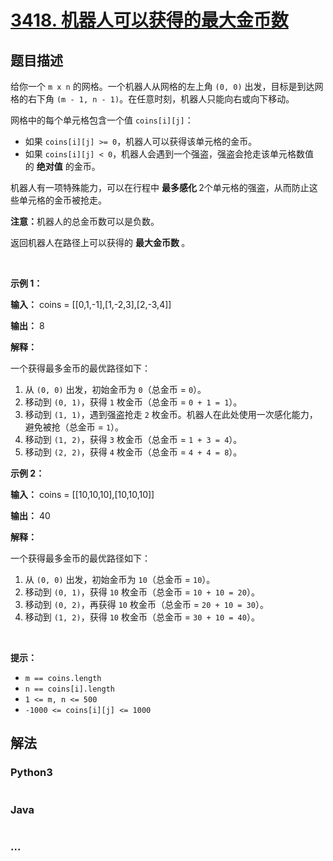 # [3418. 机器人可以获得的最大金币数](https://leetcode.cn/problems/maximum-amount-of-money-robot-can-earn)

## 题目描述

<!-- 这里写题目描述 -->

<p>给你一个 <code>m x n</code> 的网格。一个机器人从网格的左上角 <code>(0, 0)</code> 出发，目标是到达网格的右下角 <code>(m - 1, n - 1)</code>。在任意时刻，机器人只能向右或向下移动。</p>

<p>网格中的每个单元格包含一个值 <code>coins[i][j]</code>：</p>

<ul>
	<li>如果 <code>coins[i][j] &gt;= 0</code>，机器人可以获得该单元格的金币。</li>
	<li>如果 <code>coins[i][j] &lt; 0</code>，机器人会遇到一个强盗，强盗会抢走该单元格数值的&nbsp;<strong>绝对值</strong> 的金币。</li>
</ul>

<p>机器人有一项特殊能力，可以在行程中&nbsp;<strong>最多感化&nbsp;</strong>2个单元格的强盗，从而防止这些单元格的金币被抢走。</p>

<p><strong>注意：</strong>机器人的总金币数可以是负数。</p>

<p>返回机器人在路径上可以获得的&nbsp;<strong>最大金币数&nbsp;</strong>。</p>

<p>&nbsp;</p>

<p><strong class="example">示例 1：</strong></p>

<div class="example-block">
<p><strong>输入：</strong> <span class="example-io">coins = [[0,1,-1],[1,-2,3],[2,-3,4]]</span></p>

<p><strong>输出：</strong> <span class="example-io">8</span></p>

<p><strong>解释：</strong></p>

<p>一个获得最多金币的最优路径如下：</p>

<ol>
	<li>从 <code>(0, 0)</code> 出发，初始金币为 <code>0</code>（总金币 = <code>0</code>）。</li>
	<li>移动到 <code>(0, 1)</code>，获得 <code>1</code> 枚金币（总金币 = <code>0 + 1 = 1</code>）。</li>
	<li>移动到 <code>(1, 1)</code>，遇到强盗抢走 <code>2</code> 枚金币。机器人在此处使用一次感化能力，避免被抢（总金币 = <code>1</code>）。</li>
	<li>移动到 <code>(1, 2)</code>，获得 <code>3</code> 枚金币（总金币 = <code>1 + 3 = 4</code>）。</li>
	<li>移动到 <code>(2, 2)</code>，获得 <code>4</code> 枚金币（总金币 = <code>4 + 4 = 8</code>）。</li>
</ol>
</div>

<p><strong class="example">示例 2：</strong></p>

<div class="example-block">
<p><strong>输入：</strong> <span class="example-io">coins = [[10,10,10],[10,10,10]]</span></p>

<p><strong>输出：</strong> <span class="example-io">40</span></p>

<p><strong>解释：</strong></p>

<p>一个获得最多金币的最优路径如下：</p>

<ol>
	<li>从 <code>(0, 0)</code> 出发，初始金币为 <code>10</code>（总金币 = <code>10</code>）。</li>
	<li>移动到 <code>(0, 1)</code>，获得 <code>10</code> 枚金币（总金币 = <code>10 + 10 = 20</code>）。</li>
	<li>移动到 <code>(0, 2)</code>，再获得 <code>10</code> 枚金币（总金币 = <code>20 + 10 = 30</code>）。</li>
	<li>移动到 <code>(1, 2)</code>，获得 <code>10</code> 枚金币（总金币 = <code>30 + 10 = 40</code>）。</li>
</ol>
</div>

<p>&nbsp;</p>

<p><strong>提示：</strong></p>

<ul>
	<li><code>m == coins.length</code></li>
	<li><code>n == coins[i].length</code></li>
	<li><code>1 &lt;= m, n &lt;= 500</code></li>
	<li><code>-1000 &lt;= coins[i][j] &lt;= 1000</code></li>
</ul>


## 解法

<!-- 这里可写通用的实现逻辑 -->

<!-- tabs:start -->

### **Python3**

<!-- 这里可写当前语言的特殊实现逻辑 -->

```python

```

### **Java**

<!-- 这里可写当前语言的特殊实现逻辑 -->

```java

```

### **...**

```

```

<!-- tabs:end -->
